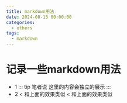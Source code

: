 ```yaml
---
title: markdown用法
date: 2024-08-15 00:00:00
categories: 
  - others
tags:
  - markdown
---
```

# 记录一些markdown用法
- 1
::: tip 笔者说
这里的内容会独立的展示
:::
- 2
< 和上面的效果类似
< 和上面的效果类似